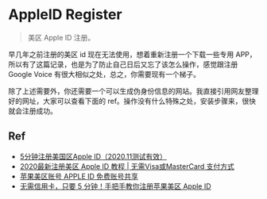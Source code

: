 # AppleID Register

> 美区 Apple ID 注册。

早几年之前注册的美区 id 现在无法使用，想着重新注册一个下载一些专用 APP，所以有了这篇记录，也是为了防止自己日后又忘了该怎么操作，感觉跟注册 Google Voice 有很大相似之处，总之，你需要现有一个梯子。

除了上述需要外，你还需要一个可以生成伪身份信息的网站。我直接引用网友整理好的网址，大家可以查看下面的 ref。操作没有什么特殊之处，安装步骤来，很快就会注册成功。

## Ref

- [5分钟注册美国区Apple ID（2020.11测试有效）](https://zhuanlan.zhihu.com/p/36574047)
- [2020最新注册美区 Apple ID 教程 | 无需Visa或MasterCard 支付方式](https://kejileida.net/970)
- [苹果美区账号 APPLE ID 免费账号共享](https://shadowsockshelp.github.io/Shadowsocks/appleid.html)
- [无需信用卡，只要 5 分钟！手把手教你注册苹果美区 Apple ID](https://www.ifanr.com/app/1367245)
